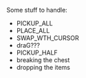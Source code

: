 Some stuff to handle:
- PICKUP_ALL
- PLACE_ALL
- SWAP_WTH_CURSOR
- draG???
- PICKUP_HALF
- breaking the chest
- dropping the items
